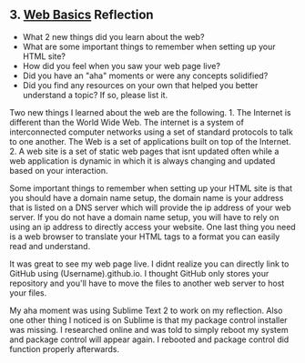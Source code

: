 ## 3. [Web Basics](3_web_basics/readme.md) Reflection

* What 2 new things did you learn about the web?
* What are some important things to remember when setting up your HTML site?
* How did you feel when you saw your web page live?
* Did you have an "aha" moments or were any concepts solidified?
* Did you find any resources on your own that helped you better understand a topic? If so, please list it.

Two new things I learned about the web are the following.
	1. The Internet is different than the World Wide Web.   The internet is a system of interconnected computer networks using a set of standard protocols to talk to one another.  The Web is a set of applications built on top of the Internet.
	2. A web site is a set of static web pages that isnt updated often while a web application is dynamic in which it is always changing and updated based on your interaction.

Some important things to remember when setting up your HTML site is that you should have a domain name setup, the domain name is your address that is listed on a DNS server which will provide the ip address of your web server.    If you do not have a domain name setup, you will have to rely on using an ip address to directly access your website.   One last thing you need is a web browser to translate your HTML tags to a format you can easily read and understand.

It was great to see my web page live.   I didnt realize you can directly link to GitHub using (Username).github.io.  I thought GitHub only stores your repository and you'll have to move the files to another web server to host your files.

My aha moment was using Sublime Text 2 to work on my reflection. Also one other thing I noticed is on Sublime is that my package control installer was missing. I researched online and was told to simply reboot my system and package control will appear again. I rebooted and package control did function properly afterwards.    
